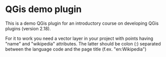 # QGis demo plugin
This is a demo QGis plugin for an introductory course on developing QGis plugins (version 2.18).

For it to work you need a vector layer in your project with points having "name" and "wikipedia" attributes. The latter should be colon (:) separated between the language code and the page title (f.ex. "en:Wikipedia")
